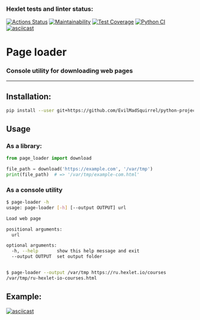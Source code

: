 ### Hexlet tests and linter status:

[![Actions Status](https://github.com/EvilMadSquirrel/python-project-lvl3/workflows/hexlet-check/badge.svg)](https://github.com/EvilMadSquirrel/python-project-lvl3/actions)
[![Maintainability](https://api.codeclimate.com/v1/badges/b0b4eefb1ef06b91d4e3/maintainability)](https://codeclimate.com/github/EvilMadSquirrel/python-project-lvl3/maintainability)
[![Test Coverage](https://api.codeclimate.com/v1/badges/b0b4eefb1ef06b91d4e3/test_coverage)](https://codeclimate.com/github/EvilMadSquirrel/python-project-lvl3/test_coverage)
[![Python CI](https://github.com/EvilMadSquirrel/python-project-lvl3/actions/workflows/pyci.yml/badge.svg)](https://github.com/EvilMadSquirrel/python-project-lvl3/actions/workflows/pyci.yml)
[![asciicast](https://asciinema.org/a/460448.svg)](https://asciinema.org/a/460448)

# Page loader
### Console utility for downloading web pages
---
## Installation:

```bash
pip install --user git+https://github.com/EvilMadSquirrel/python-project-lvl3
```

## Usage

### As a library:

```python
from page_loader import download

file_path = download('https://example.com', '/var/tmp')
print(file_path)  # => '/var/tmp/example-com.html'
```

### As a console utility

```bash
$ page-loader -h
usage: page-loader [-h] [--output OUTPUT] url

Load web page

positional arguments:
  url

optional arguments:
  -h, --help       show this help message and exit
  --output OUTPUT  set output folder


$ page-loader --output /var/tmp https://ru.hexlet.io/courses
/var/tmp/ru-hexlet-io-courses.html
```

## Example:

[![asciicast](https://asciinema.org/a/462073.svg)](https://asciinema.org/a/462073)
